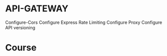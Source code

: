 # API-GATEWAY
Configure-Cors
Configure Express Rate Limiting
Configure Proxy
Configure API versioning
# Course
